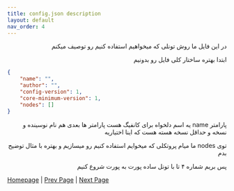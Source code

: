 ```yaml
---
title: config.json description
layout: default
nav_order: 4
---
```



<p dir="rtl">
در این فایل ما روش تونلی که میخواهیم استفاده کنیم رو توصیف میکنم 
</p>

<p dir="rtl">
ابتدا بهتره ساختار کلی فایل رو بدونیم
</p>



```json
{
    "name": "",
    "author": "",
    "config-version": 1,
    "core-minimum-version": 1,
    "nodes": []
}
```

<p dir="rtl">
پارامتر name یه اسم دلخواه برای کانفیگ هست
پارامتر ها بعدی هم نام نوسینده و نسخه و حداقل نسخه هسته هست که اینا اختیاریه
</p>

<p dir="rtl">
توی nodes ما میام پروتکلی که میخوایم استفاده کنیم رو میسازیم و بهتره با مثال توضیح بدم
</p>

<p dir="rtl">
پس بریم شماره ۴ تا با تونل ساده پورت به پورت شروع کنیم
</p>





[Homepage](.) | [Prev Page](file-core.json) | [Next Page](Direct-Port-To-Port)